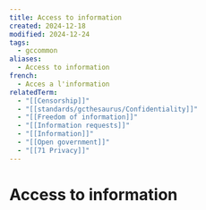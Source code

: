 ```yaml
---
title: Access to information
created: 2024-12-18
modified: 2024-12-24
tags:
  - gccommon
aliases:
  - Access to information
french:
  - Acces a l'information
relatedTerm:
  - "[[Censorship]]"
  - "[[standards/gcthesaurus/Confidentiality]]"
  - "[[Freedom of information]]"
  - "[[Information requests]]"
  - "[[Information]]"
  - "[[Open government]]"
  - "[[71 Privacy]]"
---
```

# Access to information
